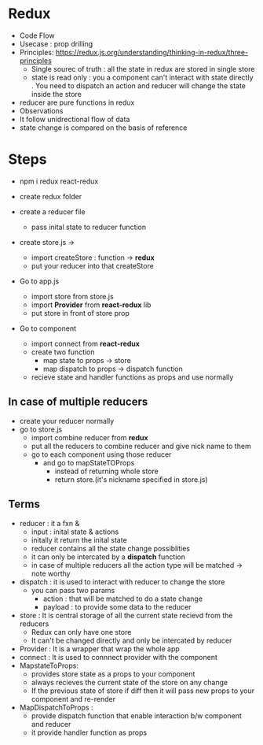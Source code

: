 # Redux 
* Code Flow
* Usecase : prop drilling  
* Principles: https://redux.js.org/understanding/thinking-in-redux/three-principles
  * Single sourec of truth : all the state in redux are stored in single store
  * state is read only : you a component can't interact with state directly . You need to dispatch an action and reducer will change the state  inside the store
* reducer are pure functions in redux
*  Observations
  * It follow unidrectional flow of data
  * state change is compared on the basis of reference
   
# Steps 
* npm i redux react-redux
* create redux folder
* create a reducer file 
  * pass inital state to reducer function  
* create store.js  -> 
  * import createStore : function -> **redux** 
  * put your reducer into that createStore
* Go to app.js 
  * import store from store.js 
  * import **Provider** from **react-redux** lib
  * put store in front of store prop

* Go to component
  * import connect from **react-redux**
  * create two function 
    * map state to props -> store 
    * map dispatch to props -> dispatch function
  * recieve state and handler functions as props and use normally
## In case of multiple reducers 
  * create your reducer normally 
  * go to store.js 
    * import combine reducer from **redux** 
    * put all the reducers to combine reducer and give nick name to them 
    * go to each component using those reducer 
      * and go to mapStateTOProps
        * instead of returning whole store 
        * return store.(it's nickname specified in store.js)

## Terms 
  * reducer : it a fxn & 
    * input :  inital state & actions
    * initally it return the inital state 
    * reducer contains all the state change possiblities 
    * it can only be intercated by a **dispatch** function
    *  in case of multiple reducers all the action type will be matched  -> note worthy 
  * dispatch : it is used to interact with reducer to change the store 
    * you can pass two params
      * action : that will be matched to do a state change
      * payload : to provide some data to the reducer
  * store : It is central storage of all the current  state recievd from the reducers  
    * Redux can only have one store  
    * It can't be changed directly  and only be intercated by reducer 
  *  Provider : It is a wrapper that wrap the whole app 
  *  connect : It is used to connnect provider with the component 
  *  MapstateToProps: 
     *  provides store state  as a props to your component 
     *  always recieves the current state of the store on any change
     *  If the previous state of store if diff then it will pass new props to your component and re-render
  * MapDispatchToProps : 
    * provide dispatch function that enable interaction b/w component and reducer
    * it provide handler function as props   
   
